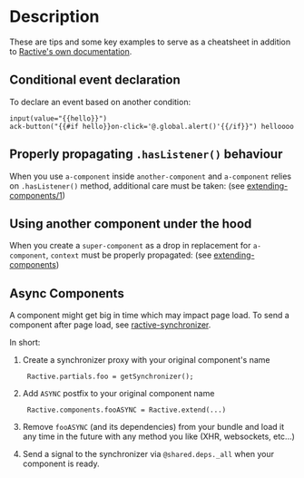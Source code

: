 # Description 

These are tips and some key examples to serve as a cheatsheet in addition to [Ractive's own documentation](https://ractive.js.org/api/). 

## Conditional event declaration

To declare an event based on another condition:

```pug
input(value="{{hello}}")
ack-button("{{#if hello}}on-click='@.global.alert()'{{/if}}") helloooo
```

## Properly propagating `.hasListener()` behaviour

When you use `a-component` inside `another-component` and `a-component` relies on `.hasListener()` method, additional care must be taken: (see [extending-components/1](./extending-components.md#1-correctly-propagating-listener-detection]))

## Using another component under the hood 

When you create a `super-component` as a drop in replacement for `a-component`, `context` must be properly propagated: (see [extending-components](./extending-components.md))

## Async Components 

A component might get big in time which may impact page load. To send a component after page load, see [ractive-synchronizer](https://github.com/ceremcem/ractive-synchronizer/). 

In short: 

1. Create a synchronizer proxy with your original component's name

        Ractive.partials.foo = getSynchronizer();

2. Add `ASYNC` postfix to your original component name

        Ractive.components.fooASYNC = Ractive.extend(...)

3. Remove `fooASYNC` (and its dependencies) from your bundle and load it any time in the future with any method you like (XHR, websockets, etc...)
4. Send a signal to the synchronizer via `@shared.deps._all` when your component is ready.
